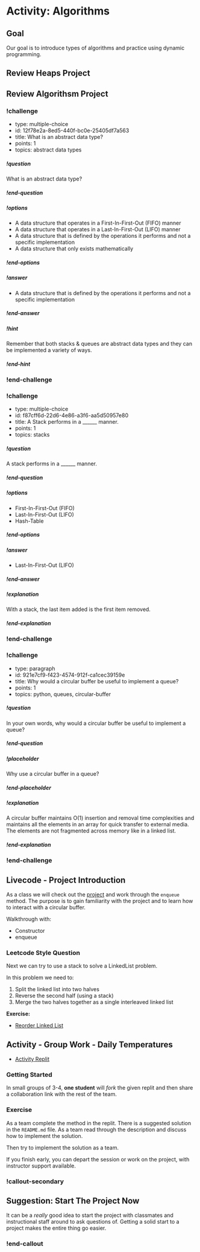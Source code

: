 # Activity:  Algorithms

## Goal

Our goal is to introduce types of algorithms and practice using dynamic programming.

## Review Heaps Project



## Review Algorithsm Project

<!-- >>>>>>>>>>>>>>>>>>>>>> BEGIN CHALLENGE >>>>>>>>>>>>>>>>>>>>>> -->

### !challenge

* type: multiple-choice
* id: 12f78e2a-8ed5-440f-bc0e-25405df7a563
* title: What is an abstract data type?
* points: 1
* topics: abstract data types

##### !question

What is an abstract data type?

##### !end-question

##### !options

* A data structure that operates in a First-In-First-Out (FIFO) manner
* A data structure that operates in a Last-In-First-Out (LIFO) manner
* A data structure that is defined by the operations it performs and not a specific implementation
* A data structure that only exists mathematically

##### !end-options

##### !answer

* A data structure that is defined by the operations it performs and not a specific implementation

##### !end-answer

##### !hint

Remember that both stacks & queues are abstract data types and they can be implemented a variety of ways.

##### !end-hint

### !end-challenge

<!-- ======================= END CHALLENGE ======================= -->

<!-- >>>>>>>>>>>>>>>>>>>>>> BEGIN CHALLENGE >>>>>>>>>>>>>>>>>>>>>> -->

### !challenge

* type: multiple-choice
* id: f87cff6d-22d6-4e86-a3f6-aa5d50957e80
* title: A Stack performs in a ______ manner.
* points: 1
* topics: stacks

##### !question

A stack performs in a ______ manner.

##### !end-question

##### !options

* First-In-First-Out (FIFO)
* Last-In-First-Out (LIFO)
* Hash-Table

##### !end-options

##### !answer

* Last-In-First-Out (LIFO)

##### !end-answer

##### !explanation

With a stack, the last item added is the first item removed.

##### !end-explanation

### !end-challenge

<!-- ======================= END CHALLENGE ======================= -->

<!-- >>>>>>>>>>>>>>>>>>>>>> BEGIN CHALLENGE >>>>>>>>>>>>>>>>>>>>>> -->

### !challenge

* type: paragraph
* id: 921e7cf9-f423-4574-912f-ca1cec39159e
* title: Why would a circular buffer be useful to implement a queue?
* points: 1
* topics: python, queues, circular-buffer

##### !question

In your own words, why would a circular buffer be useful to implement a queue?

##### !end-question

##### !placeholder

Why use a circular buffer in a queue?

##### !end-placeholder

##### !explanation

A circular buffer maintains O(1) insertion and removal time complexities and maintains all the elements in an array for quick transfer to external media.  The elements are not fragmented across memory like in a linked list.

##### !end-explanation

### !end-challenge

<!-- ======================= END CHALLENGE ======================= -->

## Livecode - Project Introduction

As a class we will check out  the [project](./02-stacks-and-queues-checkpoint.md) and work through the `enqueue` method.  The purpose is to gain familiarity with the project and to learn how to interact with a circular buffer.

Walkthrough with:

- Constructor
- enqueue

### Leetcode Style Question

Next we can try to use a stack to solve a LinkedList problem.

In this problem we need to:

1. Split the linked list into two halves
1. Reverse the second half (using a stack)
1. Merge the two halves together as a single interleaved linked list

**Exercise:**

- [Reorder Linked List](https://replit.com/@adadev/reorderlinkedlist#README.md)

## Activity - Group Work - Daily Temperatures

- [Activity Replit](https://replit.com/@adadev/Daily-Temperatures#README.md)

### Getting Started

In small groups of 3-4, **one student** will *fork* the given replit and then share a collaboration link with the rest of the team.

### Exercise

As a team complete the method in the replit.  There is a suggested solution in the `README.md` file. As a team read through the description and discuss how to implement the solution.

Then try to implement the solution as a team.

If you finish early, you can depart the session or work on the project, with instructor support available.

### !callout-secondary

## Suggestion:  Start The Project Now

It can be a *really* good idea to start the project with classmates and instructional staff around to ask questions of. Getting a solid start to a project makes the entire thing go easier.

### !end-callout